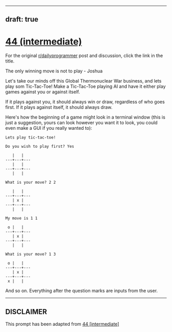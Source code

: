 ---
draft: true
----

# [44 (intermediate)](https://www.reddit.com/r/dailyprogrammer/comments/srp1p/4252012_challenge_44_intermediate/)

For the original [r/dailyprogrammer](https://www.reddit.com/r/dailyprogrammer/) post and discussion, click the link in the title.

The only winning move is not to play - Joshua

Let's take our minds off this Global Thermonuclear War business, and lets play som Tic-Tac-Toe! Make a Tic-Tac-Toe playing AI and have it either play games against you or against itself. 

If it plays against you, it should always win or draw, regardless of who goes first. If it plays against itself, it should always draw.

Here's how the beginning of a game might look in a terminal window (this is just a suggestion, yours can look however you want it to look, you could even make a GUI if you really wanted to):


```
Lets play tic-tac-toe!

Do you wish to play first? Yes

   |   |   
---+---+---
   |   |   
---+---+---
   |   |   

What is your move? 2 2

   |   |   
---+---+---
   | x |   
---+---+---
   |   |   

My move is 1 1

 o |   |   
---+---+---
   | x |   
---+---+---
   |   |   

What is your move? 1 3

 o |   |   
---+---+---
   | x |   
---+---+---
 x |   |
```
And so on. Everything after the question marks are inputs from the user. 


----
## **DISCLAIMER**
This prompt has been adapted from [44 [intermediate]](https://www.reddit.com/r/dailyprogrammer/comments/srp1p/4252012_challenge_44_intermediate/
)
